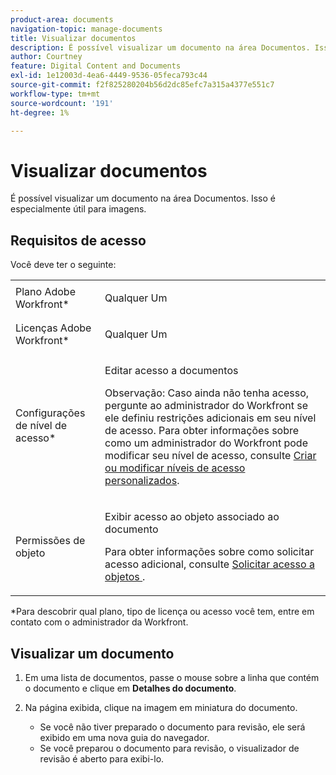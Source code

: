 ```yaml
---
product-area: documents
navigation-topic: manage-documents
title: Visualizar documentos
description: É possível visualizar um documento na área Documentos. Isso é especialmente útil para imagens.
author: Courtney
feature: Digital Content and Documents
exl-id: 1e12003d-4ea6-4449-9536-05feca793c44
source-git-commit: f2f825280204b56d2dc85efc7a315a4377e551c7
workflow-type: tm+mt
source-wordcount: '191'
ht-degree: 1%

---
```


# Visualizar documentos

É possível visualizar um documento na área Documentos. Isso é especialmente útil para imagens.

## Requisitos de acesso

Você deve ter o seguinte:

<table style="table-layout:auto"> 
 <col> 
 </col> 
 <col> 
 </col> 
 <tbody> 
  <tr> 
   <td role="rowheader">Plano Adobe Workfront*</td> 
   <td> <p> Qualquer Um</p> </td> 
  </tr> 
  <tr> 
   <td role="rowheader">Licenças Adobe Workfront*</td> 
   <td> <p>Qualquer Um</p> </td> 
  </tr> 
  <tr data-mc-conditions=""> 
   <td role="rowheader">Configurações de nível de acesso*</td> 
   <td> <p>Editar acesso a documentos</p> <p>Observação: Caso ainda não tenha acesso, pergunte ao administrador do Workfront se ele definiu restrições adicionais em seu nível de acesso. Para obter informações sobre como um administrador do Workfront pode modificar seu nível de acesso, consulte <a href="../../administration-and-setup/add-users/configure-and-grant-access/create-modify-access-levels.md" class="MCXref xref">Criar ou modificar níveis de acesso personalizados</a>.</p> </td> 
  </tr> 
  <tr data-mc-conditions=""> 
   <td role="rowheader">Permissões de objeto</td> 
   <td> <p>Exibir acesso ao objeto associado ao documento</p> <p>Para obter informações sobre como solicitar acesso adicional, consulte <a href="../../workfront-basics/grant-and-request-access-to-objects/request-access.md" class="MCXref xref">Solicitar acesso a objetos </a>.</p> </td> 
  </tr> 
 </tbody> 
</table>

&#42;Para descobrir qual plano, tipo de licença ou acesso você tem, entre em contato com o administrador da Workfront.

## Visualizar um documento

1. Em uma lista de documentos, passe o mouse sobre a linha que contém o documento e clique em **Detalhes do documento**.
1. Na página exibida, clique na imagem em miniatura do documento.

   * Se você não tiver preparado o documento para revisão, ele será exibido em uma nova guia do navegador.
   * Se você preparou o documento para revisão, o visualizador de revisão é aberto para exibi-lo.
